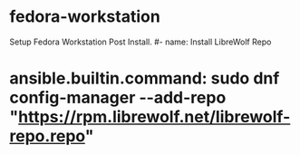 # fedora-workstation
Setup Fedora Workstation Post Install.
#- name: Install LibreWolf Repo
#  ansible.builtin.command: sudo dnf config-manager --add-repo "https://rpm.librewolf.net/librewolf-repo.repo"
